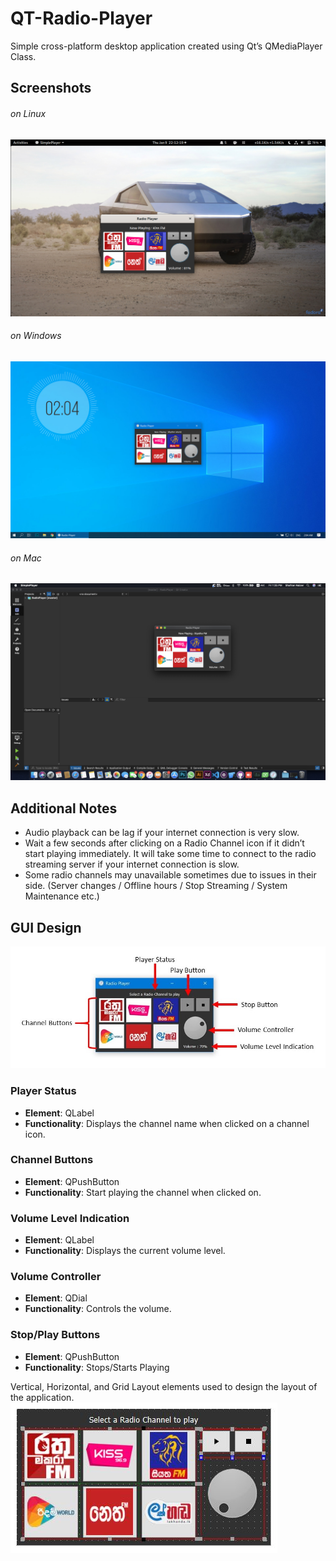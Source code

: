 # QT-Radio-Player
Simple cross-platform desktop application created using Qt’s QMediaPlayer Class.

## Screenshots

###### on Linux
![Linux](https://raw.githubusercontent.com/madhurasri/QT-Radio-Player/master/Screenshots/Linux.png)
###### on Windows
![Windows 10](https://raw.githubusercontent.com/madhurasri/QT-Radio-Player/master/Screenshots/Windows.jpg)
###### on Mac
![Mac](https://raw.githubusercontent.com/madhurasri/QT-Radio-Player/master/Screenshots/Mac.png)

## Additional Notes
- Audio playback can be lag if your internet connection is very slow.
- Wait a few seconds after clicking on a Radio Channel icon if it didn’t start playing immediately. It will take some time to connect to the radio streaming server if your internet connection is slow.
- Some radio channels may unavailable sometimes due to issues in their side. (Server changes / Offline hours / Stop Streaming / System Maintenance etc.)

## GUI Design

![UI](https://raw.githubusercontent.com/madhurasri/QT-Radio-Player/master/Screenshots/GUI_Design.jpg)

### Player Status
- **Element**: QLabel
- **Functionality**: Displays the channel name when clicked on a channel icon.
### Channel Buttons
- **Element**: QPushButton
- **Functionality**: Start playing the channel when clicked on.
### Volume Level Indication
- **Element**: QLabel
- **Functionality**: Displays the current volume level.
### Volume Controller
- **Element**: QDial
- **Functionality**: Controls the volume.
### Stop/Play Buttons
- **Element**: QPushButton
- **Functionality**: Stops/Starts Playing

Vertical, Horizontal, and Grid Layout elements used to design the layout of the application.
![layout](https://raw.githubusercontent.com/madhurasri/QT-Radio-Player/master/Screenshots/layout_elements.JPG)
